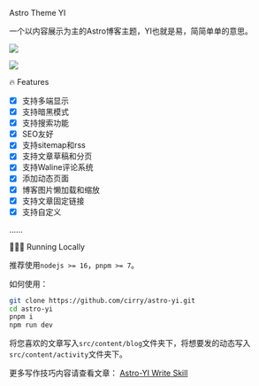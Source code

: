 Astro Theme YI

一个以内容展示为主的Astro博客主题，YI也就是易，简简单单的意思。

![](http://qn.cirry.cn/home.png)

![](http://qn.cirry.cn/post-white.png)

🔥 Features

- [x] 支持多端显示
- [x] 支持暗黑模式
- [x] 支持搜索功能
- [x] SEO友好
- [x] 支持sitemap和rss
- [x] 支持文章草稿和分页
- [x] 支持Waline评论系统
- [x] 添加动态页面
- [x] 博客图片懒加载和缩放
- [x] 支持文章固定链接
- [x] 支持自定义

......

👨🏻‍💻 Running Locally

推荐使用`nodejs >= 16`，`pnpm >= 7`。

如何使用：

```bash
git clone https://github.com/cirry/astro-yi.git
cd astro-yi
pnpm i 
npm run dev
```

将您喜欢的文章写入`src/content/blog`文件夹下，将想要发的动态写入`src/content/activity`文件夹下。

更多写作技巧内容请查看文章： [Astro-YI Write Skill](https://cirry.cn/blog/frontend/astro/write-skill)
